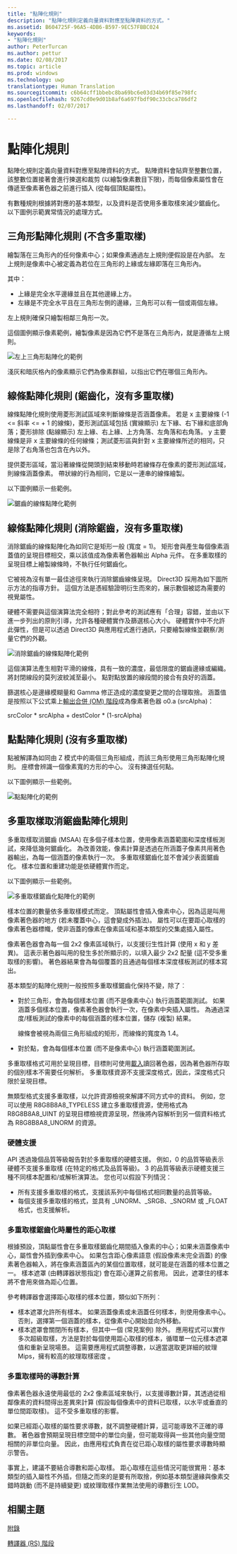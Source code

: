 ```yaml
---
title: "點陣化規則"
description: "點陣化規則定義向量資料對應至點陣資料的方式。"
ms.assetid: B604725F-96A5-4DB6-B597-9EC57FBBC024
keywords:
- "點陣化規則"
author: PeterTurcan
ms.author: pettur
ms.date: 02/08/2017
ms.topic: article
ms.prod: windows
ms.technology: uwp
translationtype: Human Translation
ms.sourcegitcommit: c6b64cff1bbebc8ba69bc6e03d34b69f85e798fc
ms.openlocfilehash: 9267cd0e9d01b8af6a697fbdf90c33cbca786df2
ms.lasthandoff: 02/07/2017

---
```


# <a name="rasterization-rules"></a>點陣化規則


點陣化規則定義向量資料對應至點陣資料的方式。 點陣資料會貼齊至整數位置，該整數位置接著會進行揀選和裁剪 (以繪製像素數目下限)，而每個像素屬性會在傳遞至像素著色器之前進行插入 (從每個頂點屬性)。

有數種規則根據將對應的基本類型，以及資料是否使用多重取樣來減少鋸齒化。 以下圖例示範異常情況的處理方式。

## <a name="span-idtrianglespanspan-idtrianglespanspan-idtrianglespantriangle-rasterization-rules-without-multisampling"></a><span id="Triangle"></span><span id="triangle"></span><span id="TRIANGLE"></span>三角形點陣化規則 (不含多重取樣)


繪製落在三角形內的任何像素中心；如果像素通過左上規則便假設是在內部。 左上規則是像素中心被定義為若位在三角形的上緣或左緣即落在三角形內。

其中：

-   上緣是完全水平邊緣並且在其他邊緣上方。
-   左緣是不完全水平且在三角形左側的邊緣，三角形可以有一個或兩個左緣。

左上規則確保只繪製相鄰三角形一次。

這個圖例顯示像素範例，繪製像素是因為它們不是落在三角形內，就是遵循左上規則。

![左上三角形點陣化的範例](images/d3d10-rasterrulestriangle.png)

淺灰和暗灰格內的像素顯示它們為像素群組，以指出它們在哪個三角形內。

## <a name="span-idline1spanspan-idline1spanspan-idline1spanline-rasterization-rules-aliased-without-multisampling"></a><span id="Line_1"></span><span id="line_1"></span><span id="LINE_1"></span>線條點陣化規則 (鋸齒化，沒有多重取樣)


線條點陣化規則使用菱形測試區域來判斷線條是否涵蓋像素。 若是 x 主要線條 (-1 &lt;= 斜率 &lt;= + 1 的線條)，菱形測試區域包括 (實線顯示) 左下緣、右下緣和底部角落；菱形排除 (點線顯示) 左上緣、右上緣、上方角落、左角落和右角落。 y 主要線條是非 x 主要線條的任何線條；測試菱形區與針對 x 主要線條所述的相同，只是除了右角落也包含在內以外。

提供菱形區域，當沿著線條從開頭到結束移動時若線條存在像素的菱形測試區域，則線條涵蓋像素。 帶狀線的行為相同，它是以一連串的線條繪製。

以下圖例顯示一些範例。

![鋸齒的線條點陣化範例](images/d3d10-rasterrulesline.png)

## <a name="span-idline2spanspan-idline2spanspan-idline2spanline-rasterization-rules-antialiased-without-multisampling"></a><span id="Line_2"></span><span id="line_2"></span><span id="LINE_2"></span>線條點陣化規則 (消除鋸齒，沒有多重取樣)


消除鋸齒的線條點陣化為如同它是矩形一般 (寬度 = 1)。 矩形會與產生每個像素涵蓋值的呈現目標相交，乘以該值成為像素著色器輸出 Alpha 元件。 在多重取樣的呈現目標上繪製線條時，不執行任何鋸齒化。

它被視為沒有單一最佳途徑來執行消除鋸齒線條呈現。 Direct3D 採用為如下圖所示方法的指導方針。 這個方法是憑經驗證明衍生而來的，展示數個被認為需要的視覺屬性。

硬體不需要與這個演算法完全相符；對此參考的測試應有「合理」容錯，並由以下進一步列出的原則引導，允許各種硬體實作及篩選核心大小。 硬體實作中不允許此彈性，但是可以透過 Direct3D 與應用程式進行通訊，只要繪製線條並觀察/測量它們的外觀。

![消除鋸齒的線條點陣化範例](images/d3d10-rasterruleslineaa.png)

這個演算法產生相對平滑的線條，具有一致的濃度，最低限度的鋸齒邊緣或編織。 將封閉線段的莫列波紋減至最小。 點對點放置的線段間的接合有良好的涵蓋。

篩選核心是邊緣模糊量和 Gamma 修正造成的濃度變更之間的合理取捨。 涵蓋值是按照以下公式乘上[輸出合併 (OM) 階段](output-merger-stage--om-.md)成為像素著色器 o0.a (srcAlpha)：

srcColor \* srcAlpha + destColor \* (1-srcAlpha)

## <a name="span-idpointspanspan-idpointspanspan-idpointspanpoint-rasterization-rules-without-multisampling"></a><span id="Point"></span><span id="point"></span><span id="POINT"></span>點點陣化規則 (沒有多重取樣)


點被解譯為如同由 Z 模式中的兩個三角形組成，而該三角形使用三角形點陣化規則。 座標會辨識一個像素寬的方形的中心。 沒有揀選任何點。

以下圖例顯示一些範例。

![點點陣化的範例](images/d3d10-rasterrulespoint.png)

## <a name="span-idmultisamplespanspan-idmultisamplespanspan-idmultisamplespanmultisample-anti-aliasing-rasterization-rules"></a><span id="Multisample"></span><span id="multisample"></span><span id="MULTISAMPLE"></span>多重取樣取消鋸齒點陣化規則


多重取樣取消鋸齒 (MSAA) 在多個子樣本位置，使用像素涵蓋範圍和深度樣板測試，來降低幾何鋸齒化。 為改善效能，像素計算是透過在所涵蓋子像素共用著色器輸出，為每一個涵蓋的像素執行一次。 多重取樣鋸齒化並不會減少表面鋸齒化。 樣本位置和重建功能是依硬體實作而定。

以下圖例顯示一些範例。

![多重取樣鋸齒化點陣化的範例](images/d3d10-rasterrulesmsaa.png)

樣本位置的數量依多重取樣模式而定。 頂點屬性會插入像素中心，因為這是叫用像素著色器的地方 (若未覆蓋中心，這會變成外插法)。 屬性可以在要距心取樣的像素著色器標幟，使非涵蓋的像素在像素區域和基本類型的交集處插入屬性。

像素著色器會為每一個 2x2 像素區域執行，以支援衍生性計算 (使用 x 和 y 差異)。 這表示著色器叫用的發生多於所顯示的，以填入最少 2x2 配量 (這不受多重取樣的影響)。 著色器結果會為每個覆蓋的且通過每個樣本深度樣板測試的樣本寫出。

基本類型的點陣化規則一般按照多重取樣鋸齒化保持不變，除了︰

-   對於三角形，會為每個樣本位置 (而不是像素中心) 執行涵蓋範圍測試。 如果涵蓋多個樣本位置，像素著色器會執行一次，在像素中央插入屬性。 為通過深度/樣板測試的像素中的每個涵蓋的樣本位置，儲存 (複製) 結果。

    線條會被視為兩個三角形組成的矩形，而線條的寬度為 1.4。

-   對於點，會為每個樣本位置 (而不是像素中心) 執行涵蓋範圍測試。

多重取樣格式可用於呈現目標，目標則可使用[載入](https://msdn.microsoft.com/library/windows/desktop/bb509694)讀回著色器，因為著色器所存取的個別樣本不需要任何解析。 多重取樣資源不支援深度格式，因此，深度格式只限於呈現目標。

無類型格式支援多重取樣，以允許資源檢視來解譯不同方式中的資料。 例如，您可以使用 R8G8B8A8\_TYPELESS 建立多重取樣資源，使用格式為 R8G8B8A8\_UINT 的呈現目標檢視資源呈現，然後將內容解析到另一個資料格式為 R8G8B8A8\_UNORM 的資源。

### <a name="span-idhardwaresupportspanspan-idhardwaresupportspanspan-idhardwaresupportspanhardware-support"></a><span id="Hardware_Support"></span><span id="hardware_support"></span><span id="HARDWARE_SUPPORT"></span>硬體支援

API 透過幾個品質等級報告對於多重取樣的硬體支援。 例如，0 的品質等級表示硬體不支援多重取樣 (在特定的格式及品質等級)。 3 的品質等級表示硬體支援三種不同樣本配置和/或解析演算法。 您也可以假設下列情況：

-   所有支援多重取樣的格式，支援該系列中每個格式相同數量的品質等級。
-   每個支援多重取樣的格式，並具有 \_UNORM、\_SRGB、\_SNORM 或 \_FLOAT 格式，也支援解析。

### <a name="span-idcentroidsamplingspanspan-idcentroidsamplingspanspan-idcentroidsamplingspancentroid-sampling-of-attributes-when-multisample-antialiasing"></a><span id="Centroid_Sampling"></span><span id="centroid_sampling"></span><span id="CENTROID_SAMPLING"></span>多重取樣鋸齒化時屬性的距心取樣

根據預設，頂點屬性會在多重取樣鋸齒化期間插入像素的中心；如果未涵蓋像素中心，屬性會外插到像素中心。 如果包含距心像素語意 (假設像素未完全涵蓋) 的像素著色器輸入，將在像素涵蓋區內的某個位置取樣，就可能是在涵蓋的樣本位置之一。 樣本遮罩 (由轉譯器狀態指定) 會在距心運算之前套用。 因此，遮罩住的樣本將不會用來做為距心位置。

參考轉譯器會選擇距心取樣的樣本位置，類似如下所列︰

-   樣本遮罩允許所有樣本。 如果涵蓋像素或未涵蓋任何樣本，則使用像素中心。 否則，選擇第一個涵蓋的樣本，從像素中心開始並向外移動。
-   樣本遮罩會關閉所有樣本，但其中一個 (常見案例) 除外。 應用程式可以實作多次超級取樣，方法是對於每個使用距心取樣的樣本，循環單一位元樣本遮罩值和重新呈現場景。 這需要應用程式調整導數，以適當選取更詳細的紋理 Mips，擁有較高的紋理取樣密度 。

### <a name="span-idderivativecalculationsspanspan-idderivativecalculationsspanspan-idderivativecalculationsspanderivative-calculations-when-multisampling"></a><span id="Derivative_Calculations"></span><span id="derivative_calculations"></span><span id="DERIVATIVE_CALCULATIONS"></span>多重取樣時的導數計算

像素著色器永遠使用最低的 2x2 像素區域來執行，以支援導數計算，其透過從相鄰像素的資料間得出差異來計算 (假設每個像素中的資料已取樣，以水平或垂直的單位間距取樣)。 這不受多重取樣的影響。

如果已經距心取樣的屬性要求導數，就不調整硬體計算，這可能導致不正確的導數。 著色器會預期呈現目標空間中的單位向量，但可能取得與一些其他向量空間相關的非單位向量。 因此，由應用程式負責在從已距心取樣的屬性要求導數時顯示警告。

事實上，建議不要結合導數和距心取樣。 距心取樣在這些情況可能很實用：基本類型的插入屬性不外插，但隨之而來的是要有所取捨，例如基本類型邊緣與像素交錯時跳動 (而不是持續變更) 或紋理取樣作業無法使用的導數衍生 LOD。

## <a name="span-idrelated-topicsspanrelated-topics"></a><span id="related-topics"></span>相關主題


[附錄](appendix.md)

[轉譯器 (RS) 階段](rasterizer-stage--rs-.md)

 

 





